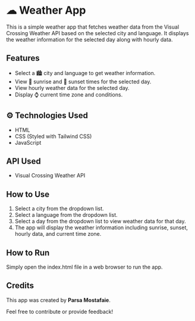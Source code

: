 # ☁ Weather App

This is a simple weather app that fetches weather data from the Visual Crossing Weather API based on the selected city and language. It displays the weather information for the selected day along with hourly data.

## Features
- Select a 🏙 city and language to get weather information.
- View 🌄 sunrise and 🌇 sunset times for the selected day.
- View hourly weather data for the selected day.
- Display ⌚ current time zone and conditions.

## ⚙ Technologies Used
- HTML
- CSS (Styled with Tailwind CSS)
- JavaScript

## API Used
- Visual Crossing Weather API

## How to Use
1. Select a city from the dropdown list.
2. Select a language from the dropdown list.
3. Select a day from the dropdown list to view weather data for that day.
4. The app will display the weather information including sunrise, sunset, hourly data, and current time zone.

## How to Run
Simply open the index.html file in a web browser to run the app.

## Credits
This app was created by <b>Parsa Mostafaie</b>.

Feel free to contribute or provide feedback!
